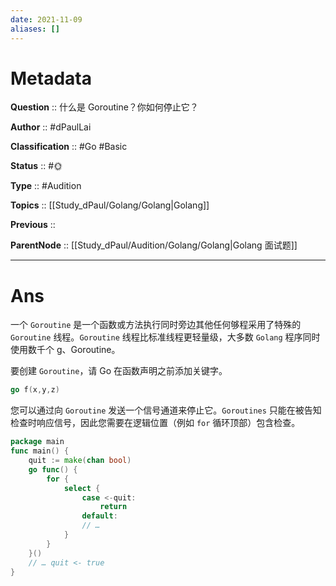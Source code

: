 ```yaml
---
date: 2021-11-09
aliases: []
---
```


# Metadata

**Question** :: 什么是 Goroutine？你如何停止它？

**Author** :: #dPaulLai

**Classification** :: #Go #Basic 

**Status** :: #🌞 

**Type** :: #Audition 

**Topics** :: [[Study_dPaul/Golang/Golang|Golang]]

**Previous** ::

**ParentNode** :: [[Study_dPaul/Audition/Golang/Golang|Golang 面试题]]

---

# Ans
一个 `Goroutine` 是一个函数或方法执行同时旁边其他任何够程采用了特殊的 `Goroutine` 线程。`Goroutine` 线程比标准线程更轻量级，大多数 `Golang` 程序同时使用数千个 g、Goroutine。

要创建 `Goroutine`，请 Go 在函数声明之前添加关键字。
```go
go f(x,y,z)
```

您可以通过向 `Goroutine` 发送一个信号通道来停止它。`Goroutines` 只能在被告知检查时响应信号，因此您需要在逻辑位置（例如 `for` 循环顶部）包含检查。
```go
package main 
func main() { 
	quit := make(chan bool) 
	go func() {
		for {
			select {
				case <-quit:
					return 
				default: 
				// … 
			} 
		} 
	}()
	// … quit <- true 
}
```